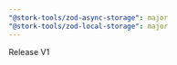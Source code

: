 ```yaml
---
"@stork-tools/zod-async-storage": major
"@stork-tools/zod-local-storage": major
---
```


Release V1
